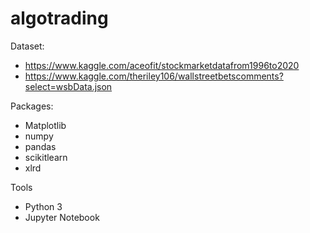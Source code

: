 ﻿# algotrading
Dataset:
- https://www.kaggle.com/aceofit/stockmarketdatafrom1996to2020
- https://www.kaggle.com/theriley106/wallstreetbetscomments?select=wsbData.json

Packages:
- Matplotlib
- numpy
- pandas
- scikitlearn
- xlrd

Tools
- Python 3
- Jupyter Notebook
